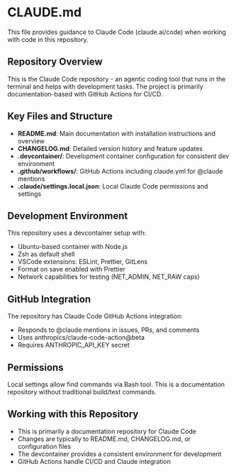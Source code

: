 # CLAUDE.md

This file provides guidance to Claude Code (claude.ai/code) when working with code in this repository.

## Repository Overview

This is the Claude Code repository - an agentic coding tool that runs in the terminal and helps with development tasks. The project is primarily documentation-based with GitHub Actions for CI/CD.

## Key Files and Structure

- **README.md**: Main documentation with installation instructions and overview
- **CHANGELOG.md**: Detailed version history and feature updates
- **.devcontainer/**: Development container configuration for consistent dev environment
- **.github/workflows/**: GitHub Actions including claude.yml for @claude mentions
- **.claude/settings.local.json**: Local Claude Code permissions and settings

## Development Environment

This repository uses a devcontainer setup with:
- Ubuntu-based container with Node.js
- Zsh as default shell
- VSCode extensions: ESLint, Prettier, GitLens
- Format on save enabled with Prettier
- Network capabilities for testing (NET_ADMIN, NET_RAW caps)

## GitHub Integration

The repository has Claude Code GitHub Actions integration:
- Responds to @claude mentions in issues, PRs, and comments
- Uses anthropics/claude-code-action@beta
- Requires ANTHROPIC_API_KEY secret

## Permissions

Local settings allow find commands via Bash tool. This is a documentation repository without traditional build/test commands.

## Working with this Repository

- This is primarily a documentation repository for Claude Code
- Changes are typically to README.md, CHANGELOG.md, or configuration files
- The devcontainer provides a consistent environment for development
- GitHub Actions handle CI/CD and Claude integration